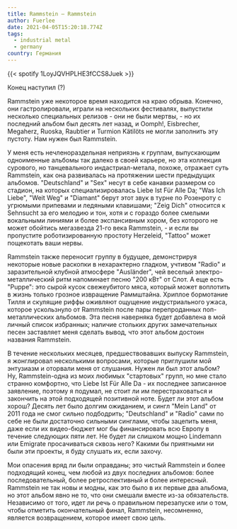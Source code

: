 ```yaml
---
title: Rammstein — Rammstein
author: Fuerlee
date: 2021-04-05T15:20:18.774Z
tags:
  - industrial metal
  - germany
country: Германия
---
```

{{< spotify 1LoyJQVHPLHE3fCCS8Juek >}}

Конец наступил (?)

Rammstein уже некоторое время находится на краю обрыва. Конечно, они гастролировали, играли на нескольких фестивалях, выпустили несколько специальных релизов - они не были мертвы, - но их последний альбом был десять лет назад, и Oomph!, Eisbrecher, Megaherz, Ruoska, Raubtier и Turmion Kätilöts не могли заполнить эту пустоту. Нам нужен был Rammstein.

У меня есть нечленораздельная неприязнь к группам, выпускающим одноименные альбомы так далеко в своей карьере, но эта коллекция сурового, но танцевального индастриал-метала, похоже, отражает суть Rammstein, как она развивалась на протяжении шести предыдущих альбомов. "Deutschland" и "Sex" несут в себе канавки размером со стадион, на которых специализировалась Liebe Ist Für Alle Da; "Was Ich Liebe", "Weit Weg" и "Diamant" берут этот звук в турне по Розенроту с угрюмыми припевами и ледяными клавишами; "Zeig Dich" относится к Sehnsucht за его мелодию и тон, хотя и с гораздо более смелыми вокальными линиями и более экспансивным хором, без которого не может обойтись мегазвезда 21-го века Rammstein, - и если вы пропустите роботизированную простоту Herzeleid, "Tattoo" может пощекотать ваши нервы.

Rammstein также переносит группу в будущее, демонстрируя некоторые новые раскопки в нехарактерно гладком, учтивом "Radio" и заразительной клубной атмосфере "Ausländer", чей веселый электро-металлический ритм напоминает песню "200 кВт" от Слот. А еще есть "Puppe": это сырой кусок свежеубитого мяса, который может воплотить в жизнь только грозное извращение Раммштайна. Хриплое бормотание Тилля и скулящие риффы оживляют ощущение индустриального ужаса, которое ускользнуло от Rammstein после пары перепроданных поп-металлических альбомов. Эта песня наверняка будет добавлена в мой личный список избранных; наличие стольких других замечательных песен заставляет меня сделать вывод, что этот альбом достоин названия Rammstein.

В течение нескольких месяцев, предшествовавших выпуску Rammstein, я жонглировал несколькими вопросами, которые приглушили мой энтузиазм и оторвали меня от слушания. Нужен ли был этот альбом? Ну, Rammstein-одна из моих любимых "стартовых" групп, но мне стало странно комфортно, что Liebe Ist Für Alle Da - их последнее записанное заявление, поэтому я подумал, не стоит ли им перестраховаться и закончить на этой подходящей позитивной ноте. Будет ли этот альбом хорош? Десять лет было долгим ожиданием, и сингл "Mein Land" от 2011 года не смог сильно подбодрить; "Deutschland" и "Radio" сами по себе не были достаточно сильными синглами, чтобы зацепить меня, даже если их видео-бюджет мог бы финансировать всю Европу в течение следующих пяти лет. Не будет ли слишком мощно Lindemann или Emigrate просачиваться сквозь него? Какими бы приятными ни были эти проекты, я буду слушать их, если захочу.

Мои опасения вряд ли были оправданы; это чистый Rammstein и более подходящий конец, чем любой из двух последних альбомов: более последовательный, более ретроспективный и более интересный. Rammstein не так новы и модны, как это было в их первые два альбома, но этот альбом явно не то, что они смешали вместе из-за обязательств. Независимо от того, идет ли речь о правильном перезапуске или о том, чтобы отметить окончательный финал, Rammstein, несомненно, является возвращением, которое имеет свою цель.